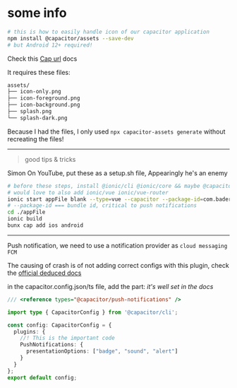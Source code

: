 # some info

```sh
# this is how to easily handle icon of our capacitor application
npm install @capacitor/assets --save-dev
# but Android 12+ required!
```

Check this [Cap url](https://capacitorjs.com/docs/guides/splash-screens-and-icons) docs

It requires these files:

```sh
assets/
├── icon-only.png
├── icon-foreground.png
├── icon-background.png
├── splash.png
└── splash-dark.png
```

Because I had the files, I only used `npx capacitor-assets generate` without recreating the files!

---

> good tips & tricks

Simon On YouTube, put these as a setup.sh file, Appearingly he's an enemy

```sh
# before these steps, install @ionic/cli @ionic/core && maybe @capacitor/cli also, -g is great here,
# would love to also add ionic/vue ionic/vue-router
ionic start appFile blank --type=vue --capacitor --package-id=com.bader.blabblab # I changed its framework
# --package-id === bundle id, critical to push notifications
cd ./appFile
ionic build
bunx cap add ios android
```

---

Push notification, we need to use a notification provider as `cloud messaging FCM`

The causing of crash is of not adding correct configs with this plugin, check the [official deduced docs](https://capacitorjs.com/docs/apis/push-notifications)

in the capacitor.config.json/ts file, add the part: *it's well set in the docs*

```ts
/// <reference types="@capacitor/push-notifications" />

import type { CapacitorConfig } from '@capacitor/cli';

const config: CapacitorConfig = {
  plugins: {
    //! This is the important code
    PushNotifications: {
      presentationOptions: ["badge", "sound", "alert"]
    }
  }
};
export default config;
```

